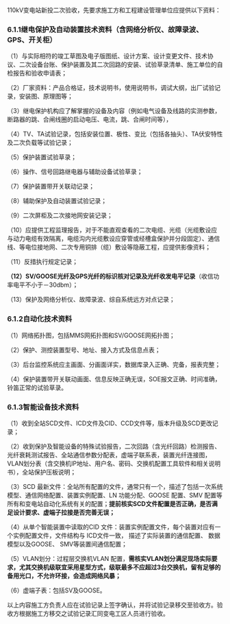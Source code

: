 110kV变电站新投二次验收，先要求施工方和工程建设管理单位应提供以下资料：

### 6.1.1继电保护及自动装置技术资料（含网络分析仪、故障录波、GPS、开关柜）

（1）与实际相符的竣工草图及电子版图纸、设计方案、设计变更文件、技术协议、二次设备台账、保护装置及其二次回路的安装、试验草录清单、施工单位的自检报告和验收申请表；

（2）厂家资料：产品合格证，技术说明书，使用说明书，调试大纲，出厂试验记录，安装图、原理图等；

（3）继电保护机构应了解掌握的设备及内容（例如电气设备及线路的实测参数，断路器的跳、合闸线圈的启动电压、电流，跳、合闸时间等），

（4）TV、TA试验记录，包括安装位置、极性、变比（包括各抽头）、TA伏安特性及二次负载等试验记录；

（5）保护装置试验草录；

（6）操作、信号回路继电器与辅助设备试验草录；

（7）保护装置带开关联动记录；

（8）辅助保护及自动装置试验记录；

（9）二次屏柜及二次接地网安装记录；

（10）应提供工程监理报告，对于不能直观查看的二次电缆、光缆（光缆敷设应与动力电缆有效隔离，电缆沟内光缆敷设应穿管或经槽盒保护并分段固定）、通信线、等电位接地网、二次专用铜排（缆）敷设等隐蔽工程，应提供影像资料；

（11）反措执行规定记录；

**（12）SV/GOOSE光纤及GPS光纤的标识核对记录及光纤收发电平记录**（收信功率电平不小于－30dbm）；

（13）保护及网络分析仪、故障录波、综自系统远方对点记录；

### 6.1.2自动化技术资料

（1）网络拓扑图，包括MMS网拓扑图和SV/GOOSE网拓扑图； 

（2）保护、测控装置型号、地址、接入方式及信息点表；

（3）后台监控系统应主画面、分画面详实，数据库录入正确、完备，报表完整；

（4）保护装置带开关联动画面、信息反映正确无误，SOE报文正确、时间准确，铃笛正常的试验草录。

### 6.1.3智能设备技术资料

（1）收到全站SCD文件、ICD文件及CID、CCD文件等，版本升级及SCD更改记录；

（2）收到保护及智能设备的特殊试验报告，二次回路（含光纤回路）检测报告、光纤衰耗测试报告、全站通信参数分配表，虚端子联系表，装置光纤连接图，VLAN划分表（含交换机IP地址、用户名、密码、交换机配置工具软件和相关说明书），全站保护压板说明；

（3）SCD 最新文件：全站所有配置的文件，通常只有一个，描述了包括一次系统模型、通信网络配置、装置实例配置、LN 功能分配、GOOSE 配置、SMV 配置等所有和变电站自动化系统有关的配置；**提前核实SCD文件配置是否正确，是否满足设计要求、虚端子拉接是否完善无误；**

（4）从单个智能装置中读取的CID 文件：装置实例配置文件，每个装置对应有一个实例配置文件，文件结构与 ICD文件一致， 描述了实际装置的通信配置、 数据模型以及GOOSE、 SMV等装置间通信配置；

（5）VLAN划分：过程层交换机VLAN 配置，**需核实VLAN划分满足现场实际要求，尤其交换机级联宜采用星型方式，级联最多不应超过3台交换机，留有足够的备用光口，不允许环接，会造成网络风暴；**

（6）虚端子表：包括SV及GOOSE。

以上内容施工方负责人应在试验记录上签字确认，并将试验记录移交至验收方。验收方根据施工方移交之试验记录汇同变电工区人员进行验收。